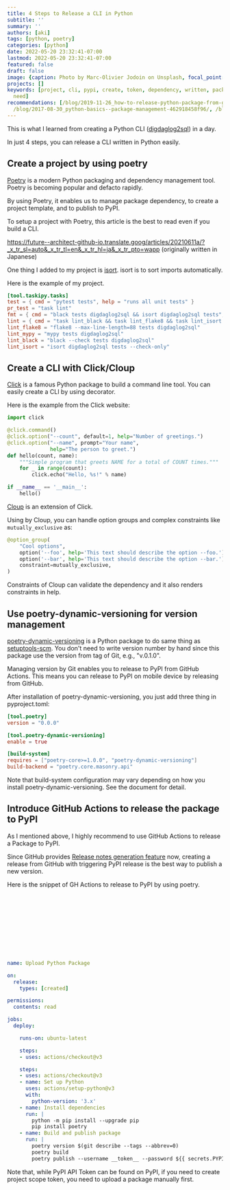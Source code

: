 ```yaml
---
title: 4 Steps to Release a CLI in Python
subtitle: ''
summary: ''
authors: [aki]
tags: [python, poetry]
categories: [python]
date: 2022-05-20 23:32:41-07:00
lastmod: 2022-05-20 23:32:41-07:00
featured: false
draft: false
image: {caption: Photo by Marc-Olivier Jodoin on Unsplash, focal_point: '', preview_only: false}
projects: []
keywords: [project, cli, pypi, create, token, dependency, written, package, python,
  need]
recommendations: [/blog/2019-11-26_how-to-release-python-package-from-github-actions-d5a1d8edba6e/,
  /blog/2017-08-30_python-basics--package-management-462918458f96/, /blog/2018-04-17_use-markdown-document-on-brand-new-pypi-9723024f09c2/]
---
```


This is what I learned from creating a Python CLI ([digdaglog2sql](https://github.com/chezou/digdaglog2sql)) in a day.

In just 4 steps, you can release a CLI written in Python easily.

## Create a project by using poetry

[Poetry](https://python-poetry.org/) is a modern Python packaging and dependency management tool. Poetry is becoming popular and defacto rapidly.

By using Poetry, it enables us to manage package dependency, to create a project template, and to publish to PyPI.

To setup a project with Poetry, this article is the best to read even if you build a CLI.

https://future--architect-github-io.translate.goog/articles/20210611a/?_x_tr_sl=auto&_x_tr_tl=en&_x_tr_hl=ja&_x_tr_pto=wapp
(originally written in Japanese)

One thing I added to my project is [isort](https://pycqa.github.io/isort/index.html). isort is to sort imports automatically.

Here is the example of my project.

```toml
[tool.taskipy.tasks]
test = { cmd = "pytest tests", help = "runs all unit tests" }
pr_test = "task lint"
fmt = { cmd = "black tests digdaglog2sql && isort digdaglog2sql tests", help = "format code" }
lint = { cmd = "task lint_black && task lint_flake8 && task lint_isort && task lint_mypy", help = "exec lint" }
lint_flake8 = "flake8 --max-line-length=88 tests digdaglog2sql"
lint_mypy = "mypy tests digdaglog2sql"
lint_black = "black --check tests digdaglog2sql"
lint_isort = "isort digdaglog2sql tests --check-only"
```

## Create a CLI with Click/Cloup

[Click](https://palletsprojects.com/p/click/) is a famous Python package to build a command line tool.
You can easily create a CLI by using decorator.

Here is the example from the Click website:

```py
import click

@click.command()
@click.option("--count", default=1, help="Number of greetings.")
@click.option("--name", prompt="Your name",
              help="The person to greet.")
def hello(count, name):
    """Simple program that greets NAME for a total of COUNT times."""
    for _ in range(count):
        click.echo("Hello, %s!" % name)

if __name__ == '__main__':
    hello()
```

[Cloup](https://cloup.readthedocs.io/en/stable/) is an extension of Click.

Using by Cloup, you can handle option groups and complex constraints like `mutually_exclusive` as:

```py
@option_group(
    "Cool options",
    option('--foo', help='This text should describe the option --foo.'),
    option('--bar', help='This text should describe the option --bar.'),
    constraint=mutually_exclusive,
)
```

Constraints of Cloup can validate the dependency and it also renders constraints in help.

## Use poetry-dynamic-versioning for version management

[poetry-dynamic-versioning](https://pypi.org/project/poetry-dynamic-versioning/) is a Python package to do same thing as [setuptools-scm](https://pypi.org/project/setuptools-scm/). You don't need to write version number by hand since this package use the version from tag of Git, e.g., "v.0.1.0".

Managing version by Git enables you to release to PyPI from GitHub Actions. This means you can release to PyPI on mobile device by releasing from GitHub.

After installation of poetry-dynamic-versioning, you just add three thing in pyproject.toml:

```toml
[tool.poetry]
version = "0.0.0"

[tool.poetry-dynamic-versioning]
enable = true

[build-system]
requires = ["poetry-core>=1.0.0", "poetry-dynamic-versioning"]
build-backend = "poetry.core.masonry.api"
```

Note that build-system configuration may vary depending on how you install poetry-dynamic-versioning. See the document for detail.

## Introduce GitHub Actions to release the package to PyPI

As I mentioned above, I highly recommend to use GitHub Actions to release a Package to PyPI.

Since GitHub provides [Release notes generation feature](https://docs.github.com/ja/repositories/releasing-projects-on-github/automatically-generated-release-notes) now, creating a release from GitHub with triggering PyPI release is the best way to publish a new version.

Here is the snippet of GH Actions to release to PyPI by using poetry.

<div class="iframely-embed"><div class="iframely-responsive" style="height: 140px; padding-bottom: 0;"><a href="https://github.com/chezou/digdaglog2sql/blob/ce35ce9b0220b77a79998f594304d850da231a94/.github/workflows/python-publish.yml" data-iframely-url="//iframely.net/39Qsg8o?card=small"></a></div></div><script async src="//iframely.net/embed.js" charset="utf-8"></script>

```yaml
name: Upload Python Package

on:
  release:
    types: [created]

permissions:
  contents: read

jobs:
  deploy:

    runs-on: ubuntu-latest

    steps:
    - uses: actions/checkout@v3

    steps:
    - uses: actions/checkout@v3
    - name: Set up Python
      uses: actions/setup-python@v3
      with:
        python-version: '3.x'
    - name: Install dependencies
      run: |
        python -m pip install --upgrade pip
        pip install poetry
    - name: Build and publish package
      run: |
        poetry version $(git describe --tags --abbrev=0)
        poetry build
        poetry publish --username __token__ --password ${{ secrets.PYPI_API_TOKEN }}
```

Note that, while PyPI API Token can be found on PyPI, if you need to create project scope token, you need to upload a package manually first.
